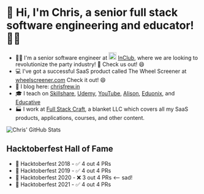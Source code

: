 # 👋 Hi, I'm Chris, a senior full stack software engineering and educator! 👨‍💻

- 👨‍💻 I'm a senior software engineer at <img src="http://wordpress.inclub-app.com/wp-content/uploads//2021/07/Logo_InClub-2-1.svg" height="20px" width="20px"/> [InClub](https://inclub-app.com), where we are looking to revolutionize the party industry! 🥳 Check us out! 😄
- 💻 I’ve got a successful SaaS product called The Wheel Screener at [wheelscreener.com](https://wheelscreener.com) Check it out! 😄
- 📝  I blog here: [chrisfrew.in](https://chrisfrew.in)
- 🎓  I teach on [Skillshare](https://www.skillshare.com/user/christopherfrewin), [Udemy](https://www.udemy.com/user/chris-frewin/), [YouTube](https://www.youtube.com/channel/UCLaNEXFBI1wpGtxvGVjfHKw), [Alison](https://alison.com/profile/public/22027043/Chris%20Frewin), [Eduonix](https://www.eduonix.com/u/chris-frewin), and [Educative](https://www.educative.io/profile/view/5163185537024000)
- 🏭  I work at [Full Stack Craft](https://fullstackcraft.com), a blanket LLC which covers all my SaaS products, applications, courses, and other content.

![Chris' GitHub Stats](https://github-readme-stats.vercel.app/api/?username=princefishthrower&show_icons=true&title_color=f92672&icon_color=00FFFF&text_color=9f9f9f&bg_color=1A1A1A)

## Hacktoberfest Hall of Fame
- 🎃 Hacktoberfest 2018 - ✅ 4 out 4 PRs
- 🎃 Hacktoberfest 2019 - ✅ 4 out 4 PRs
- 🎃 Hacktoberfest 2020 - ❌ 3 out 4 PRs <-- sad!
- 🎃 Hacktoberfest 2021 - ✅ 4 out 4 PRs

